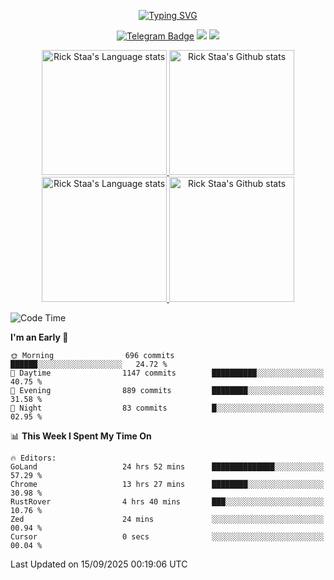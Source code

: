 <div align="center"> 

[![Typing SVG](https://readme-typing-svg.herokuapp.com?size=25&duration=2500&color=eeeeee&vCenter=true&width=200&height=40&lines=Hi+there+%F0%9F%91%8B%F0%9F%8F%BB;I'm+DanBai)](https://git.io/typing-svg)

[![Telegram Badge](https://img.shields.io/badge/-Telegram-blue?style=flat&logo=Telegram&logoColor=white)](https://t.me/rand_xx231jnfasj_bot) 
    [![](https://img.shields.io/badge/-Blog-brightgreen?style=flat&logo=Blogger&logoColor=white)](https://danbai225.github.io)
[![](https://img.shields.io/badge/-Email-red?style=flat&logo=Mail.Ru&logoColor=white)](mailto:danbai@88.com)
</div>

<!-- Light Mode -->
<div align="center"> 
<a href="https://github.com/anuraghazra/github-readme-stats#gh-light-mode-only">
<img height=200 src="https://github-readme-stats.vercel.app/api/top-langs/?username=danbai225&layout=compact&langs_count=10&hide_border=1&role=OWNER,COLLABORATOR#gh-light-mode-only" alt="Rick Staa's Language stats" />
</a>
<a href="https://github.com/anuraghazra/github-readme-stats#gh-light-mode-only">
<img height=200 src="https://github-readme-stats.vercel.app/api?username=danbai225&show_icons=true&count_private=true&line_height=28&hide_border=1&include_all_commits=true&card_width=450&role=OWNER,COLLABORATOR&exclude_repo=github-readme-stats#gh-light-mode-only" alt="Rick Staa's Github stats" />
</a>
</div>

<!-- Dark Mode -->
<div align="center"> 
<a href="https://github.com/anuraghazra/github-readme-stats#gh-dark-mode-only">
<img height=200 src="https://github-readme-stats.vercel.app/api/top-langs/?username=danbai225&layout=compact&langs_count=10&hide_border=1&role=OWNER,COLLABORATOR&theme=github_dark#gh-dark-mode-only" alt="Rick Staa's Language stats" />
</a>
<a href="https://github.com/anuraghazra/github-readme-stats#gh-dark-mode-only">
<img height=200 src="https://github-readme-stats.vercel.app/api?username=danbai225&show_icons=true&count_private=true&line_height=28&hide_border=1&include_all_commits=true&card_width=450&role=OWNER,COLLABORATOR&exclude_repo=github-readme-stats&theme=github_dark#gh-dark-mode-only" alt="Rick Staa's Github stats" />
</a>
</div>

<!--START_SECTION:waka-->
![Code Time](http://img.shields.io/badge/Code%20Time-6%2C220%20hrs%2058%20mins-blue)

**I'm an Early 🐤** 

```text
🌞 Morning                696 commits         ██████░░░░░░░░░░░░░░░░░░░   24.72 % 
🌆 Daytime                1147 commits        ██████████░░░░░░░░░░░░░░░   40.75 % 
🌃 Evening                889 commits         ████████░░░░░░░░░░░░░░░░░   31.58 % 
🌙 Night                  83 commits          █░░░░░░░░░░░░░░░░░░░░░░░░   02.95 % 
```


📊 **This Week I Spent My Time On** 

```text
🔥 Editors: 
GoLand                   24 hrs 52 mins      ██████████████░░░░░░░░░░░   57.29 % 
Chrome                   13 hrs 27 mins      ████████░░░░░░░░░░░░░░░░░   30.98 % 
RustRover                4 hrs 40 mins       ███░░░░░░░░░░░░░░░░░░░░░░   10.76 % 
Zed                      24 mins             ░░░░░░░░░░░░░░░░░░░░░░░░░   00.94 % 
Cursor                   0 secs              ░░░░░░░░░░░░░░░░░░░░░░░░░   00.04 % 
```


 Last Updated on 15/09/2025 00:19:06 UTC
<!--END_SECTION:waka-->
